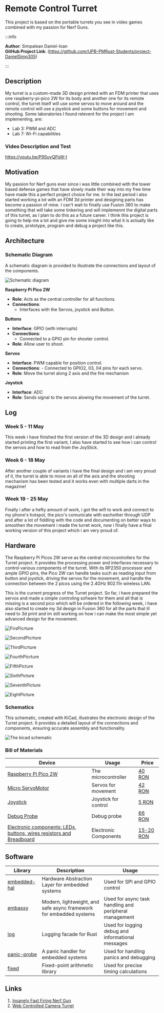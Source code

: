 # Remote Control Turret
This project is based on the portable turrets you see in video games combined with my passion for Nerf Guns.


:::info

**Author**: Simpalean Daniel-Ioan \
**GitHub Project Link**: (https://github.com/UPB-PMRust-Students/project-DanielSimp305)

:::


## Description
My turret is a custom-made 3D design printed with an FDM printer that uses one raspberry-pi-pico 2W for its body and another one for its remote control, the turret itself will use some servos to move around and the remote control will use a joystick and some buttons for movement and shooting. Some laboratories I found relevent for the project I am implementing, are: 
- Lab 3: PWM and ADC
- Lab 7: Wi-Fi capabilities

### Video Description and Test

https://youtu.be/P9SuyQPsW-I

## Motivation

My passion for Nerf guns ever since i was little combined with the tower based defense games that have slowly made their way into my free time have made this a perfect project choice for me. In the last period i also started working a lot with an FDM 3d printer and designing parts has become a passion of mine. I can't wait to finally use Fusion 360 to make something that will take some tinkering and will implemennt the digital parts of this turret, as I plan to do this as a future career. I think this project is going to help me  a lot and give me some inisght into what it is actually like to create, prototype, program and debug a project like this.

## Architecture 

### Schematic Diagram

A schematic diagram is provided to illustrate the connections and layout of the components. 

![Schematic diagram](Diagram.webp)

 
  **Raspberry Pi Pico 2W**
  - **Role**: Acts as the central controller for all functions.
  - **Connections**:
    - Interfaces with the Servos, joystick and Button.

 **Buttons**
  - **Interface**: GPIO (with interrupts)
  - **Connections**:
    - Connected to a GPIO pin for shooter control.
  - **Role**: Allow user to shoot.

 **Servos**
  - **Interface**: PWM capable for position control.
   - **Connections**:
    - Connected to GPIO2, 03, 04 pins for each servo.
  - **Role**: Move the turret along 2 axis and the fire mechanism

 **Joystick**
  - **Interface**: ADC 
  - **Role**: Sends signal to the servos alowing the movement of the turret.

## Log

<!-- write every week your progress here -->

### Week 5 - 11 May
This week i have finished the first version of the 3D design and i already started printing the first variant, I also have started to see how i can control the servos and how to read from the JoyStick.
### Week 6 - 18 May
After another couple of variants i have the final design and i am very proud of it, the turret is able to move on all of the axis and the shooting mechanism has been tested and it works even with multiple darts in the magazine!
### Week 19 - 25 May
Finally i after a hefty amount of work, i got the wifi to work and connect to my phone's hotspot, the pico's comunicate with eachother through UDP and after a lot of fiddling with the code and documenting on better ways to smoothen the movement i made the turret work, now i finally have a final working version of this project which i am very proud of.
## Hardware

The Raspberry Pi Picos 2W serve as the central microcontrollers for the Turret project. It provides the processing power and interfaces necessary to control various components of the turret. With its RP2350 processor and ample GPIO pins, the Pico 2W can handle tasks such as reading input from button and joystick, driving the servos for the movement, and handle the connection between the 2 picos using the 2.4GHz 802.11n wireless LAN.

This is the current progress of the Turret project. So far, i have prepared the servos and made a simple controling sofware for them and all that is missing is a second pico which will be ordered in the following week, i have also started to create my 3d design in Fusion 360 for all the parts that ill need to 3d print and im still working on how i can make the most simple yet advanced design for the movement.

![FirsPicrture](project_picture_1.webp)

![SecondPicrture](project_picture_2.webp)

![ThirdPicrture](project_picture_3.webp)

![FourthPicrture](project_picture_4.webp)

![FifthPicture](Hardware1.webp)

![SixthPicture](Hardware2.webp)

![SeventhPicture](Hardware3.webp)

![EightPicture](Hardware4.webp)
### Schematics

This schematic, created with KiCad, illustrates the electronic design of the Turret project. It provides a detailed layout of the connections and components, ensuring accurate assembly and functionality.

![The kicad schematic](KiCad1.svg)

### Bill of Materials

| Device                                                  | Usage                        | Price                           |
|---------------------------------------------------------|------------------------------|---------------------------------|
| [Raspberry Pi Pico 2W](https://www.optimusdigital.ro/ro/placi-raspberry-pi/13327-raspberry-pi-pico-2-w.html?search_query=pico+2&results=33) | The microcontroller         | [40 RON](https://www.optimusdigital.ro/ro/placi-raspberry-pi/13327-raspberry-pi-pico-2-w.html?search_query=pico+2&results=33) |
| [Micro ServoMotor](https://www.optimusdigital.ro/ro/motoare-servomotoare/26-micro-servomotor-sg90.html?search_query=servo&results=186) | Servos for movement        | [42 RON](https://www.optimusdigital.ro/ro/motoare-servomotoare/26-micro-servomotor-sg90.html?search_query=servo&results=186) |
| [Joystick](https://www.optimusdigital.ro/ro/senzori-senzori-de-atingere/742-modul-joystick-ps2-biaxial-negru-cu-5-pini.html?search_query=joystick&results=40)   | Joystick for control                 | [5 RON](https://www.optimusdigital.ro/ro/senzori-senzori-de-atingere/742-modul-joystick-ps2-biaxial-negru-cu-5-pini.html?search_query=joystick&results=40) |
| [Debug Probe](https://www.optimusdigital.ro/en/accesories/12777-raspberry-pi-debug-probe.html?search_query=debug&results=121) | Debug probe | [66 RON](https://www.optimusdigital.ro/en/accesories/12777-raspberry-pi-debug-probe.html?search_query=debug&results=121) |
| [Electronic components: LEDs, buttons, wires resistors and Breadboard](https://www.optimusdigital.ro/en/?gad_source=1&gclid=EAIaIQobChMIt8fHl_DuhQMVoj8GAB2CHwcJEAAYASAAEgLBrvD_BwE) | Electronic Components | [15-20 RON](https://www.optimusdigital.ro/en/?gad_source=1&gclid=EAIaIQobChMIt8fHl_DuhQMVoj8GAB2CHwcJEAAYASAAEgLBrvD_BwE) |


## Software

| Library | Description | Usage |
|---------|-------------|-------|
| [embedded-hal](https://github.com/rust-embedded/embedded-hal) | Hardware Abstraction Layer for embedded systems | Used for SPI and GPIO control |
| [embassy](https://github.com/embassy-rs/embassy) | Modern, lightweight, and safe async framework for embedded systems | Used for async task handling and peripheral management |
| [log](https://github.com/rust-lang/log) | Logging facade for Rust | Used for logging debug and informational messages |
| [panic-probe](https://crates.io/crates/panic-probe/) | A panic handler for embedded systems | Used for handling panics and debugging |
| [fixed](https://crates.io/crates/fixed) | Fixed-point arithmetic library | Used for precise timing calculations |

## Links

<!-- Add a few links that inspired you and that you think you will use for your project -->

1. [Insanely Fast Firing Nerf Gun](https://www.youtube.com/watch?v=3sb7GCFheK4)
2. [Web Controlled Camera Turret](https://www.instructables.com/Web-Controlled-Camera-Turret/)


